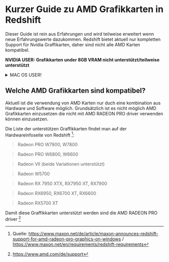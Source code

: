 # Kurzer Guide zu AMD Grafikkarten in Redshift
Dieser Guide ist rein aus Erfahrungen und wird teilweise erweitert wenn neue Erfahrungswerte dazukommen.
Redshift bietet aktuell nur kompletten Support für Nvidia Graffikarten, daher sind nicht alle AMD Karten kompatibel.

**NVIDIA USER: Grafikkarten under 8GB VRAM nicht unterstützt/teilweise unterstützt**

<details>
  <summary>MAC OS USER!</summary>
    ## Mac-User insertDer Amd support ist etwas kompliztierter das dieser auch mit direkt mit der Version von Redshift         zusammenhängt.

    Grundsätzlich ist folgende Liste unterstützt: 

    **MacBook Pro**

    > Radeon Pro Vega 16/20
    > Radeon Pro 5500M/5600M

    **iMac**

    > Radeon Pro Vega 48
    > Radeon Pro 5500 XT/5700/5700 XT

    **iMac Pro**

    > Radeon Pro Vega 56/64

    **MacPro**

    > Radeon Pro Vega II / Vega II Duo
    > Radeon Pro W5500X/W5700X
    > Radeon RX 6800/6800 XT/6900 XT
    > Radeon W6800X MPX
    > Thunderbolt eGPUs

    > Radeon RX Vega 56/64
    > Radeon Pro WX 9100
    > Radeon VII
    > Radeon RX 5500/5500 XT/5600 XT/5700/5700 XT
    > Radeon RX 6800/6800 XT/6900 XT
    > Radeon W6800X MPX

    Die Angegebene Thunderbolt eGPU hat klarerweise eine Nvidia oder Radeon Karte aus der List zu sein. Bei Nvidia ist        darauf zu achten das diese unter MacOS vermutlich NICHT unterstützt sind. 
</details>


## Welche AMD Grafikkarten sind kompatibel?
Aktuell ist die verwendung von AMD Karten nur duch eine kombination aus Hardware und Software möglich.
Grundsätzlich ist es nicht möglich AMD Grafikkarten einzusetzen die nicht mit AMD RADEON PRO driver verwenden können einzusetzen. 

  Die Liste der unterstützen Graffikkarten findet man auf der Hardwareinfoseite von Redshift [^1]: 
  > Radeon PRO W7900, W7800

  > Radeon PRO W6800, W6600

  > Radeon VII (beide Variationen unterstützt)

  > Radeon W5700

  > Radeon RX 7950 XTX, RX7950 XT, RX7900

  > Radeon RX6950, RX6700 XT, RX6600

  > Radeon RX5700 XT

  Damit diese Graffikkarten unterstützt werden sind die AMD RADEON PRO driver [^2]







[^1]: Quelle: https://www.maxon.net/de/article/maxon-announces-redshift-support-for-amd-radeon-pro-graphics-on-windows / https://www.maxon.net/en/requirements/redshift-requirements
[^2]: https://www.amd.com/de/support
